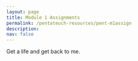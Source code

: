 ```yaml
---
layout: page
title: Module 1 Assignments
permalink: /pentateuch-resources/pent-m1assign
description:
nav: false
---
```


Get a life and get back to me.